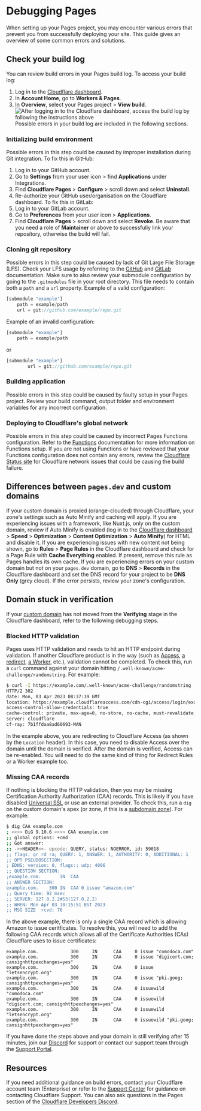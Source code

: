 # Debugging Pages
When setting up your Pages project, you may encounter various errors that prevent you from successfully deploying your site. This guide gives an overview of some common errors and solutions.
## Check your build log
You can review build errors in your Pages build log. To access your build log:
1. Log in to the [Cloudflare dashboard](https://dash.cloudflare.com).
2. In **Account Home**, go to **Workers & Pages**.
3. In **Overview**, select your Pages project > **View build**.
![After logging in to the Cloudflare dashboard, access the build log by following the instructions above](/images/pages/platform/pages-build-log.png)
Possible errors in your build log are included in the following sections.
### Initializing build environment
Possible errors in this step could be caused by improper installation during Git integration.
To fix this in GitHub:
1. Log in to your GitHub account.
2. Go to **Settings**  from your user icon > find **Applications** under Integrations.
3. Find **Cloudflare Pages** > **Configure** > scroll down and select **Uninstall**.
4. Re-authorize your GitHub user/organisation on the Cloudflare dashboard.
To fix this in GitLab:
1. Log in to your GitLab account.
2. Go to **Preferences** from your user icon > **Applications**.
3. Find **Cloudflare Pages** > scroll down and select **Revoke**.
Be aware that you need a role of **Maintainer** or above to successfully link your repository, otherwise the build will fail.
### Cloning git repository
Possible errors in this step could be caused by lack of Git Large File Storage (LFS). Check your LFS usage by referring to the [GitHub](https://docs.github.com/en/billing/managing-billing-for-git-large-file-storage/viewing-your-git-large-file-storage-usage) and [GitLab](https://docs.gitlab.com/ee/topics/git/lfs/) documentation.
Make sure to also review your submodule configuration by going to the `.gitmodules` file in your root directory. This file needs to contain both a `path` and a `url` property.
Example of a valid configuration:
```js
[submodule "example"]
	path = example/path
	url = git://github.com/example/repo.git
```
Example of an invalid configuration:
```js
[submodule "example"]
	path = example/path
```
or
```js
[submodule "example"]
        url = git://github.com/example/repo.git
```
### Building application
Possible errors in this step could be caused by faulty setup in your Pages project. Review your build command, output folder and environment variables for any incorrect configuration.
### Deploying to Cloudflare's global network
Possible errors in this step could be caused by incorrect Pages Functions configuration. Refer to the [Functions](/pages/functions/) documentation for more information on Functions setup.
If you are not using Functions or have reviewed that your Functions configuration does not contain any errors, review the [Cloudflare Status site](https://www.cloudflarestatus.com/) for Cloudflare network issues that could be causing the build failure.
## Differences between `pages.dev` and custom domains
If your custom domain is proxied (orange-clouded) through Cloudflare, your zone's settings such as Auto Minify and caching will apply.
If you are experiencing issues with a framework, like Nuxt.js, only on the custom domain, review if Auto Minify is enabled (log in to the [Cloudflare dashboard](https://dash.cloudflare.com/login) > **Speed** > **Optimization** > **Content Optimization** > **Auto Minify**) for HTML and disable it.
If you are experiencing issues with new content not being shown, go to **Rules** > **Page Rules** in the Cloudflare dashboard and check for a Page Rule with **Cache Everything** enabled. If present, remove this rule as Pages handles its own cache.
If you are experiencing errors on your custom domain but not on your `pages.dev` domain, go to **DNS** > **Records** in the Cloudflare dashboard and set the DNS record for your project to be **DNS Only** (grey cloud). If the error persists, review your zone's configuration.
## Domain stuck in verification
If your [custom domain](/pages/configuration/custom-domains/) has not moved from the **Verifying** stage in the Cloudflare dashboard, refer to the following debugging steps.
### Blocked HTTP validation
Pages uses HTTP validation and needs to hit an HTTP endpoint during validation. If another Cloudflare product is in the way (such as [Access](/cloudflare-one/policies/access/), [a redirect](/rules/url-forwarding/), [a Worker](/workers/), etc.), validation cannot be completed.
To check this, run a `curl` command against your domain hitting `/.well-known/acme-challenge/randomstring`. For example:
```sh
$ curl -I https://example.com/.well-known/acme-challenge/randomstring
HTTP/2 302
date: Mon, 03 Apr 2023 08:37:39 GMT
location: https://example.cloudflareaccess.com/cdn-cgi/access/login/example.com?kid=...&redirect_url=%2F.well-known%2Facme-challenge%2F...
access-control-allow-credentials: true
cache-control: private, max-age=0, no-store, no-cache, must-revalidate, post-check=0, pre-check=0
server: cloudflare
cf-ray: 7b1ffdaa8ad60693-MAN
```
In the example above, you are redirecting to Cloudflare Access (as shown by the `Location` header). In this case, you need to disable Access over the domain until the domain is verified. After the domain is verified, Access can be re-enabled.
You will need to do the same kind of thing for Redirect Rules or a Worker example too.
### Missing CAA records
If nothing is blocking the HTTP validation, then you may be missing Certification Authority Authorization (CAA) records. This is likely if you have disabled [Universal SSL](/ssl/edge-certificates/universal-ssl/) or use an external provider.
To check this, run a `dig` on the custom domain's apex (or zone, if this is a [subdomain zone](/dns/zone-setups/subdomain-setup/)). For example:
```sh
$ dig CAA example.com
; <<>> DiG 9.10.6 <<>> CAA example.com
;; global options: +cmd
;; Got answer:
;; ->>HEADER<<- opcode: QUERY, status: NOERROR, id: 59018
;; flags: qr rd ra; QUERY: 1, ANSWER: 1, AUTHORITY: 0, ADDITIONAL: 1
;; OPT PSEUDOSECTION:
; EDNS: version: 0, flags:; udp: 4096
;; QUESTION SECTION:
;example.com.		IN	CAA
;; ANSWER SECTION:
example.com.	300	IN	CAA	0 issue "amazon.com"
;; Query time: 92 msec
;; SERVER: 127.0.2.2#53(127.0.2.2)
;; WHEN: Mon Apr 03 10:15:51 BST 2023
;; MSG SIZE  rcvd: 76
```
In the above example, there is only a single CAA record which is allowing Amazon to issue ceritficates.
To resolve this, you will need to add the following CAA records which allows all of the Certificate Authorities (CAs) Cloudflare uses to issue certificates:
```
example.com.            300     IN      CAA     0 issue "comodoca.com"
example.com.            300     IN      CAA     0 issue "digicert.com; cansignhttpexchanges=yes"
example.com.            300     IN      CAA     0 issue "letsencrypt.org"
example.com.            300     IN      CAA     0 issue "pki.goog; cansignhttpexchanges=yes"
example.com.            300     IN      CAA     0 issuewild "comodoca.com"
example.com.            300     IN      CAA     0 issuewild "digicert.com; cansignhttpexchanges=yes"
example.com.            300     IN      CAA     0 issuewild "letsencrypt.org"
example.com.            300     IN      CAA     0 issuewild "pki.goog; cansignhttpexchanges=yes"
```
If you have done the steps above and your domain is still verifying after 15 minutes, join our [Discord](https://discord.cloudflare.com) for support or contact our support team through the [Support Portal](https://dash.cloudflare.com/?to=/:account/support).
## Resources
If you need additional guidance on build errors, contact your Cloudflare account team (Enterprise) or refer to the [Support Center](/support/contacting-cloudflare-support/) for guidance on contacting Cloudflare Support.
You can also ask questions in the Pages section of the [Cloudflare Developers Discord](https://discord.com/invite/cloudflaredev).
